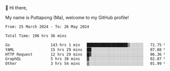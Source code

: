 👋 Hi there,

My name is Puttapong (Ma), welcome to my GitHub profile!

<!--START_SECTION:waka-->

```txt
From: 25 March 2024 - To: 26 May 2024

Total Time: 196 hrs 36 mins

Go                  143 hrs 1 min   ██████████████████▒░░░░░░   72.75 %
YAML                15 hrs 29 mins  ██░░░░░░░░░░░░░░░░░░░░░░░   07.88 %
HTTP Request        12 hrs 29 mins  █▓░░░░░░░░░░░░░░░░░░░░░░░   06.36 %
GraphQL             5 hrs 38 mins   ▓░░░░░░░░░░░░░░░░░░░░░░░░   02.87 %
Other               3 hrs 54 mins   ▒░░░░░░░░░░░░░░░░░░░░░░░░   01.99 %
```

<!--END_SECTION:waka-->
